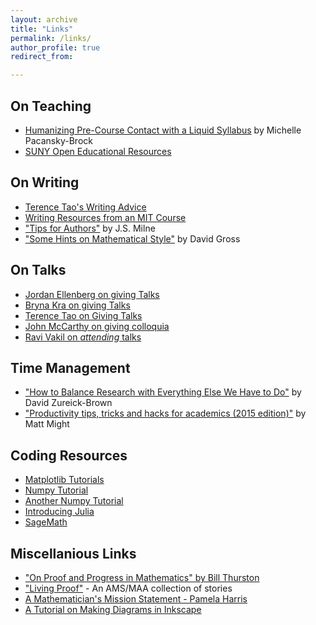 ```yaml
---
layout: archive
title: "Links"
permalink: /links/
author_profile: true
redirect_from:

---
```


## On Teaching

* [Humanizing Pre-Course Contact with a Liquid Syllabus](https://brocansky.com/2020/06/humanizing-pre-course-contact-with-a-liquid-syllabus.html) by Michelle Pacansky-Brock
* [SUNY Open Educational Resources](https://oer.suny.edu/)



## On Writing

* [Terence Tao's Writing Advice](https://terrytao.wordpress.com/advice-on-writing-papers/ "On Writing")
* [Writing Resources from an MIT Course](https://ocw.mit.edu/courses/mathematics/18-821-project-laboratory-in-mathematics-spring-2013/writing/)
* ["Tips for Authors"](https://www.jmilne.org/math/tips.html) by J.S. Milne
* ["Some Hints on Mathematical Style"](https://people.math.osu.edu/goss.3/hint.pdf) by David Gross



## On Talks

* [Jordan Ellenberg on giving Talks](https://quomodocumque.wordpress.com/2010/09/23/tips-for-giving-talks/)
* [Bryna Kra on giving Talks](https://sites.math.northwestern.edu/~kra/papers/talks.pdf)
* [Terence Tao on Giving Talks](https://terrytao.wordpress.com/career-advice/talks-are-not-the-same-as-papers/)
* [John McCarthy on giving colloquia](http://www.ams.org/profession/leaders/workshops/gcoll.pdf)
* [Ravi Vakil on _attending_ talks](http://virtualmath1.stanford.edu/~vakil/threethings.html "The 'Three Things' Exercise")



## Time Management

* ["How to Balance Research with Everything Else We Have to Do"]("https://www.ams.org/journals/notices/202005/rnoti-p659.pdf") by David Zureick-Brown
* ["Productivity tips, tricks and hacks for academics (2015 edition)"](http://matt.might.net/articles/productivity-tips-hints-hacks-tricks-for-grad-students-academics/) by Matt Might


## Coding Resources

* [Matplotlib Tutorials](https://matplotlib.org/3.2.1/tutorials/index.html)
* [Numpy Tutorial](https://numpy.org/devdocs/user/quickstart.html#indexing-slicing-and-iterating)
* [Another Numpy Tutorial](https://cs231n.github.io/python-numpy-tutorial/)
* [Introducing Julia](https://en.wikibooks.org/wiki/Introducing_Julia)
* [SageMath](https://www.sagemath.org/)



## Miscellanious Links

* ["On Proof and Progress in Mathematics" by Bill Thurston](https://arxiv.org/abs/math/9404236)
* ["Living Proof"](https://www.ams.org/about-us/LivingProof.pdf) - An AMS/MAA collection of stories
* [A Mathematician's Mission Statement - Pamela Harris](https://blogs.ams.org/mathmentoringnetwork/2020/04/23/a-mathematicians-mission-statement/)
* [A Tutorial on Making Diagrams in Inkscape](https://www.youtube.com/watch?v=eyqH0IrzYLc)
